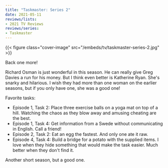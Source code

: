 ```yaml
---
title: "Taskmaster: Series 2"
date: 2021-05-11
reviews/lists:
- 2021 TV Reviews
reviews/series:
- Taskmaster
---
```

{{< figure class="cover-image" src="/embeds/tv/taskmaster-series-2.jpg" >}}

Back one more! 

Richard Osman is just wonderful in this season. He can really give Greg Davies a run for his money. But I think even better is Katherine Ryan. She's snarky and hilarious. I wish they had more than one woman on the earlier seasons, but if you only have one, she was a good one!

Favorite tasks:

* Episode 1, Task 2: Place three exercise balls on a yoga mat on top of a hill. Watching the chaos as they blow away and amusing cheating are the best. 
* Episode 1, Task 4: Get information from a Swede without communicating in English. Call a friend!
* Episode 2, Task 2: Eat an egg the fastest. And only one ate it raw.
* Episode 4, Task 4: Build a bridge for a potato with the supplied items. I love when they hide something that would make the task easier. Much better when they don't find it. 

Another short season, but a good one. 